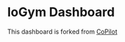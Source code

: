 # IoGym Dashboard

This dashboard is forked from [CoPilot](https://github.com/misterGF/CoPilot.git)
